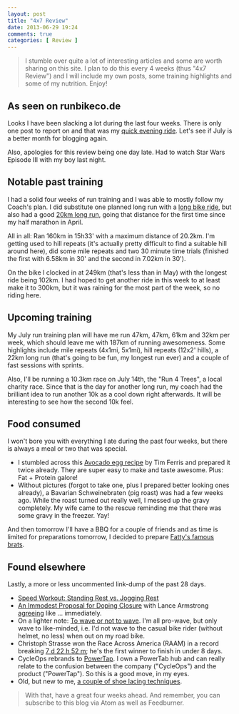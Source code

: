 ```yaml
---
layout: post
title: "4x7 Review"
date: 2013-06-29 19:24
comments: true
categories: [ Review ]
---
```

> I stumble over quite a lot of interesting articles and some are worth sharing
> on this site. I plan to do this every 4 weeks (thus "4x7 Review") and I will
> include my own posts, some training highlights and some of my nutrition.
> Enjoy!

## As seen on runbikeco.de
Looks I have been slacking a lot during the last four weeks. There is only
one post to report on and that was my [quick evening ride](/blog/2013/06/19/quick-evening-ride/).
Let's see if July is a better month for blogging again.

Also, apologies for this review being one day late. Had to watch Star Wars
Episode III with my boy last night.

## Notable past training
I had a solid four weeks of run training and I was able to mostly follow my Coach's
plan.  I did substitute one planned long run with a [long bike ride](http://app.strava.com/activities/60686828),
but also had a good [20km long run](http://app.strava.com/activities/62375282), going that distance for
the first time since my half marathon in April.

All in all: Ran 160km in 15h33' with a maximum distance of 20.2km. I'm getting
used to hill repeats (it's actually pretty difficult to find a suitable hill
around here), did some mile repeats and two 30 minute time trials (finished
the first with 6.58km in 30' and the second in 7.02km in 30').

On the bike I clocked in at 249km (that's less than in May) with the longest
ride being 102km. I had hoped to get another ride in this week to at least make
it to 300km, but it was raining for the most part of the week, so no riding
here.

## Upcoming training
My July run training plan will have me run 47km, 47km, 61km and 32km per week,
which should leave me with 187km of running awesomeness. Some highlights include
mile repeats (4x1mi, 5x1mi), hill repeats (12x2' hills), a 22km long run (that's going
to be fun, my longest run ever) and a couple of fast sessions with sprints.

Also, I'll be running a 10.3km race on July 14th, the "Run 4 Trees", a
local charity race. Since that is the day for another long run, my coach
had the brilliant idea to run another 10k as a cool down right afterwards. It
will be interesting to see how the second 10k feel.

## Food consumed
I won't bore you with everything I ate during the past four weeks, but there is
always a meal or two that was special.

 * I stumbled across this [Avocado egg recipe](http://www.huffingtonpost.com/tim-ferriss/eggocado_b_3328506.html) by
  Tim Ferris and prepared it twice already. They are super easy to make
  and taste awesome. Plus: Fat + Protein galore!
 * Without pictures (forgot to take one, plus I prepared better looking ones already), a
  Bavarian Schweinebraten (pig roast) was had a few weeks ago. While the roast turned
  out really well, I messed up the gravy completely. My wife came to the rescue reminding
  me that there was some gravy in the freezer. Yay!

And then tomorrow I'll have a BBQ for a couple of friends and as time is
limited for preparations tomorrow, I decided to prepare [Fatty's famous brats](http://www.fatcyclist.com/2012/05/03/how-to-prepare-bratwurst/).


## Found elsewhere
Lastly, a more or less uncommented link-dump of the past 28 days.

 * [Speed Workout: Standing Rest vs. Jogging Rest](http://running.competitor.com/2013/05/training/speed-workouts-standing-rest-vs-jogging-rest_73953)
 * [An Immodest Proposal for Doping Closure](http://bicycling.com/blogs/theselection/2013/06/07/an-immodest-proposal-for-doping-closure/) with Lance Armstrong [agreeing](https://twitter.com/lancearmstrong/status/343137862910353409) like ... immediately.
 * On a lighter note: [To wave or not to wave](http://online.wsj.com/article/SB10001424127887323566804578551733633353690.html?mod=e2tw). I'm all pro-wave, but only wave to like-minded, i.e. I'd not wave to the casual bike rider (without helmet, no less) when out on my road bike.
 * Christoph Strasse won the Race Across America (RAAM) in a record breaking [7 d 22 h 52 m](http://www.raceacrossamerica.org/raam/rcracer.php?s_N_category_group=1&s_N_Race_ID=1&s_N_Entry_ID=2949&s_N_Year_ID=37); he's the first winner to finish in under 8 days.
 * CycleOps rebrands to [PowerTap](http://www.powertap.com/blogs/news/8121647-our-promise-to-you-tested-trusted-true). I own a PowerTab hub and can really relate to the confusion between the company ("CycleOps") and the product ("PowerTap"). So this is a good move, in my eyes.
 * Old, but new to me, [a couple of shoe lacing techniques](http://katierunsthis.com/2011/10/04/running-shoe-lacing-techniques/).

> With that, have a great four weeks ahead. And remember, you can subscribe to
> this blog via Atom as well as Feedburner.
